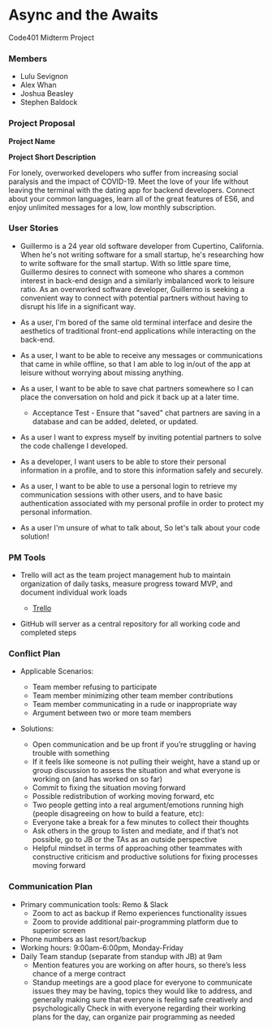 # Async and the Awaits
Code401 Midterm Project


### Members

* Lulu Sevignon
* Alex Whan
* Joshua Beasley
* Stephen Baldock

### Project Proposal

**Project Name**



**Project Short Description**

  For lonely, overworked developers who suffer from increasing social paralysis and the impact of COVID-19. Meet the love of your life without leaving the   terminal with the dating app for backend developers. Connect about your common languages, learn all of the great features of ES6, and enjoy unlimited messages for a low, low monthly subscription. 
  
### User Stories

* Guillermo is a 24 year old software developer from Cupertino, California. When he's not writing software for a small startup, he's researching how to write software for the small startup. With so little spare time, Guillermo desires to connect with someone who shares a common interest in back-end design and a similarly imbalanced work to leisure ratio.
As an overworked software developer, Guillermo is seeking a convenient way to connect with potential partners without having to disrupt his life in a significant way.

* As a user, I'm bored of the same old terminal interface and desire the aesthetics of traditional front-end applications while interacting on the back-end.

* As a user, I want to be able to receive any messages or communications that came in while offline, so that I am able to log in/out of the app at leisure without worrying about missing anything.

* As a user, I want to be able to save chat partners somewhere so I can place the conversation on hold and pick it back up at a later time.
    * Acceptance Test - Ensure that "saved" chat partners are saving in a database and can be added, deleted, or updated.
    
* As a user I want to express myself by inviting potential partners to solve the code challenge I developed.

* As a developer, I want users to be able to store their personal information in a profile, and to store this information safely and securely.

* As a user, I want to be able to use a personal login to retrieve my communication sessions with other users, and to have basic authentication associated with my personal profile in order to protect my personal information.

* As a user I'm unsure of what to talk about, So let's talk about your code solution!


### PM Tools

* Trello will act as the team project management hub to maintain 
  organization of daily tasks, measure progress toward MVP, and 
  document individual work loads
    * [Trello](https://trello.com/b/p7RLAdR7/team-beasley)
    
* GitHub will server as a central repository for all working code and completed steps
    
### Conflict Plan

* Applicable Scenarios:
    * Team member refusing to participate
    * Team member minimizing other team member contributions
    * Team member communicating in a rude or inappropriate way
    * Argument between two or more team members
    
* Solutions:
    * Open communication and be up front if you’re struggling or having trouble with something
    * If it feels like someone is not pulling their weight, have a stand up or group discussion to assess the situation and what everyone is working on (and has         worked on so far)
    * Commit to fixing the situation moving forward
    * Possible redistribution of working moving forward, etc
    * Two people getting into a real argument/emotions running high (people disagreeing on how to build a feature, etc):
    * Everyone take a break for a few minutes to collect their thoughts
    * Ask others in the group to listen and mediate, and if that’s not possible, go to JB or the TAs as an outside perspective
    * Helpful mindset in terms of approaching other teammates with constructive criticism and productive solutions for fixing processes moving forward

### Communication Plan

* Primary communication tools: Remo & Slack
    * Zoom to act as backup if Remo experiences functionality issues
    * Zoom to provide additional pair-programming platform due to superior screen
* Phone numbers as last resort/backup
* Working hours: 9:00am-6:00pm, Monday-Friday
* Daily Team standup (separate from standup with JB) at 9am
    * Mention features you are working on after hours, so there’s less chance of a merge contract
    * Standup meetings are a good place for everyone to communicate issues they may be having, topics they would like to address, and generally making sure that         everyone is feeling safe creatively and psychologically Check in with everyone regarding their working plans for the day, can organize pair programming as         needed

